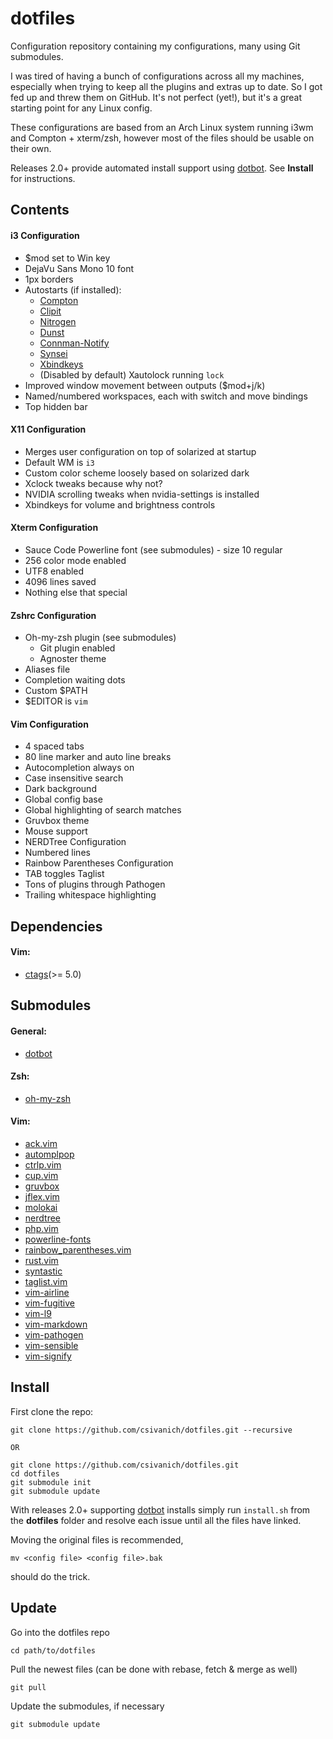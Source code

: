 dotfiles
========

Configuration repository containing my configurations, many using Git submodules.

I was tired of having a bunch of configurations across all my machines, especially when trying to keep all the plugins and extras up to date. So I got fed up and threw them on GitHub. It's not perfect (yet!), but it's a great starting point for any Linux config.

These configurations are based from an Arch Linux system running i3wm and Compton + xterm/zsh, however most of the files should be usable on their own.

Releases 2.0+ provide automated install support using [dotbot](https://github.com/anishathalye/dotbot). See **Install** for instructions.

Contents
-----

#### i3 Configuration

- $mod set to Win key
- DejaVu Sans Mono 10 font
- 1px borders
- Autostarts (if installed):
  - [Compton](https://github.com/chjj/compton)
  - [Clipit](http://sourceforge.net/projects/gtkclipit/)
  - [Nitrogen](http://projects.l3ib.org/nitrogen/)
  - [Dunst](http://knopwob.org/dunst/index.html)
  - [Connman-Notify](https://github.com/wavexx/connman-notify)
  - [Synsei](https://github.com/csivanich/synsei)
  - [Xbindkeys](http://www.nongnu.org/xbindkeys/xbindkeys.html)
  - (Disabled by default) Xautolock running `lock`
- Improved window movement between outputs (\$mod+j/k)
- Named/numbered workspaces, each with switch and move bindings
- Top hidden bar

#### X11 Configuration

- Merges user configuration on top of solarized at startup
- Default WM is `i3`
- Custom color scheme loosely based on solarized dark
- Xclock tweaks because why not?
- NVIDIA scrolling tweaks when nvidia-settings is installed
- Xbindkeys for volume and brightness controls

#### Xterm Configuration

- Sauce Code Powerline font (see submodules) - size 10 regular
- 256 color mode enabled
- UTF8 enabled
- 4096 lines saved
- Nothing else that special

#### Zshrc Configuration
- Oh-my-zsh plugin (see submodules)
    - Git plugin enabled
    - Agnoster theme
- Aliases file
- Completion waiting dots
- Custom $PATH
- \$EDITOR is `vim`

#### Vim Configuration
- 4 spaced tabs
- 80 line marker and auto line breaks
- Autocompletion always on
- Case insensitive search
- Dark background
- Global config base
- Global highlighting of search matches
- Gruvbox theme
- Mouse support
- NERDTree Configuration
- Numbered lines
- Rainbow Parentheses Configuration
- TAB toggles Taglist
- Tons of plugins through Pathogen
- Trailing whitespace highlighting

Dependencies
-----

#### Vim:
- [ctags](http://ctags.sourceforge.net/)(>= 5.0)

Submodules
-----

#### General:
- [dotbot](https://github.com/anishathalye/dotbot)

#### Zsh:
- [oh-my-zsh](https://github.com/robbyrussell/oh-my-zsh)

#### Vim:
- [ack.vim](https://github.com/mileszs/ack.vim)
- [automplpop](http://www.vim.org/scripts/script.php?script_id=1879)
- [ctrlp.vim](https://github.com/kien/ctrlp.vim)
- [cup.vim](https://github.com/vim-scripts/cup.vim)
- [gruvbox](https://github.com/morhetz/gruvbox)
- [jflex.vim](jflex.de/vim.html)
- [molokai](https://github.com/tomasr/molokai)
- [nerdtree](https://github.com/scrooloose/nerdtree)
- [php.vim](https://github.com/StanAngeloff/php.vim)
- [powerline-fonts](https://github.com/Lokaltog/powerline-fonts)
- [rainbow_parentheses.vim](https://github.com/kien/rainbow_parentheses.vim)
- [rust.vim](https://github.com/wting/rust.vim)
- [syntastic](https://github.com/scrooloose/syntastic)
- [taglist.vim](https://github.com/vim-scripts/taglist.vim.git)
- [vim-airline](https://github.com/bling/vim-airline)
- [vim-fugitive](https://github.com/tpope/vim-fugitive)
- [vim-l9](https://github.com/eparreno/vim-l9)
- [vim-markdown](https://github.com/tpope/vim-markdown)
- [vim-pathogen](https://github.com/tpope/vim-pathogen)
- [vim-sensible](https://github.com/tpope/vim-sensible)
- [vim-signify](https://github.com/mhinz/vim-signify)

Install
-----
First clone the repo:
```
git clone https://github.com/csivanich/dotfiles.git --recursive

OR

git clone https://github.com/csivanich/dotfiles.git
cd dotfiles
git submodule init
git submodule update
```

With releases 2.0+ supporting [dotbot](https://github.com/anishathalye/dotbot) installs simply run `install.sh` from the **dotfiles** folder and resolve each issue until all the files have linked.

Moving the original files is recommended,

```
mv <config file> <config file>.bak
```

should do the trick.

Update
-----

Go into the dotfiles repo

```
cd path/to/dotfiles
```

Pull the newest files (can be done with rebase, fetch & merge as well)

```
git pull
```

Update the submodules, if necessary

```
git submodule update
```
